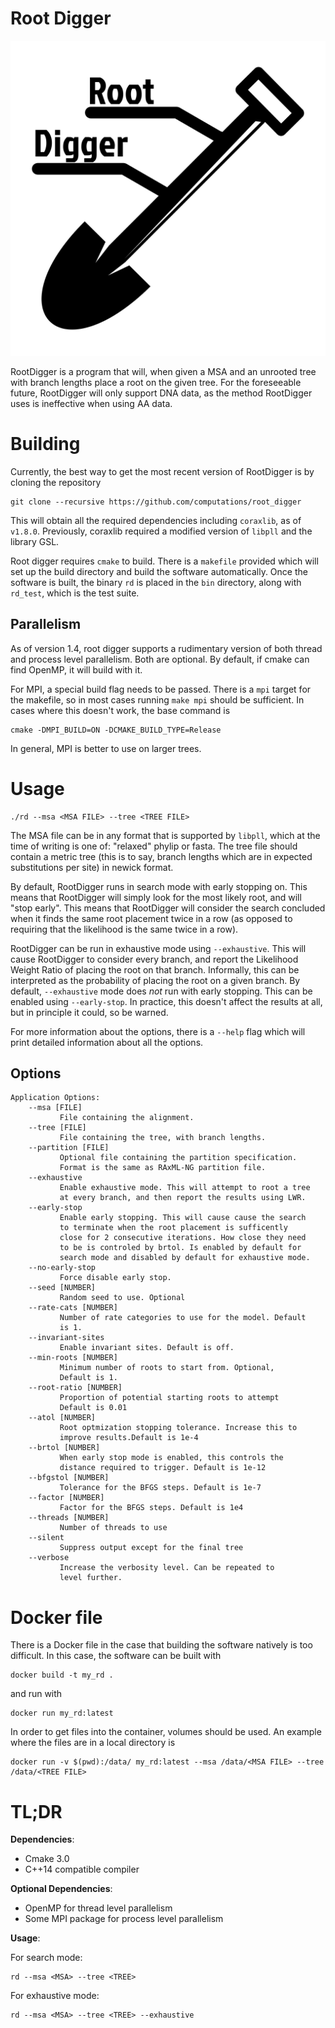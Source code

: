 # Root Digger

![](./images/logo.png)

RootDigger is a program that will, when given a MSA and an unrooted tree with
branch lengths place a root on the given tree. For the foreseeable future,
RootDigger will only support DNA data, as the method RootDigger uses is
ineffective when using AA data.

# Building

Currently, the best way to get the most recent version of RootDigger is by
cloning the repository

    git clone --recursive https://github.com/computations/root_digger

This will obtain all the required dependencies including `coraxlib`, as of `v1.8.0`.  Previously, coraxlib required a
modified version of `libpll` and the library GSL.

Root digger requires `cmake` to build. There is a `makefile` provided which will
set up the build directory and build the software automatically. Once the
software is built, the binary `rd` is placed in the `bin` directory, along with
`rd_test`, which is the test suite.

## Parallelism

As of version 1.4, root digger supports a rudimentary version of both thread and
process level parallelism. Both are optional. By default, if cmake can find
OpenMP, it will build with it. 

For MPI, a special build flag needs to be passed. There is a `mpi` target for
the makefile, so  in most cases running `make mpi` should be sufficient. In
cases where this doesn't work, the base command is

    cmake -DMPI_BUILD=ON -DCMAKE_BUILD_TYPE=Release

In general, MPI is better to use on larger trees.

# Usage

    ./rd --msa <MSA FILE> --tree <TREE FILE>

The MSA file can be in any format that is supported by `libpll`, which at the
time of writing is one of: "relaxed" phylip or fasta. The tree file should
contain a metric tree (this is to say, branch lengths which are in expected
substitutions per site) in newick format.

By default, RootDigger runs in search mode with early stopping on. This means
that RootDigger will simply look for the most likely root, and will "stop
early". This means that RootDigger will consider the search concluded when it
finds the same root placement twice in a row (as opposed to requiring that the
likelihood is the same twice in a row).

RootDigger can be run in exhaustive mode using `--exhaustive`. This will cause
RootDigger to consider every branch, and report the Likelihood Weight Ratio of
placing the root on that branch. Informally, this can be interpreted as the
probability of placing the root on a given branch. By default, `--exhaustive`
mode does _not_ run with early stopping. This can be enabled using
`--early-stop`. In practice, this doesn't affect the results at all, but in
principle it could, so be warned.

For more information about the options, there is a `--help` flag which will
print detailed information about all the options.

## Options

```
Application Options:
    --msa [FILE]
           File containing the alignment.
    --tree [FILE]
           File containing the tree, with branch lengths.
    --partition [FILE]
           Optional file containing the partition specification.
           Format is the same as RAxML-NG partition file.
    --exhaustive
           Enable exhaustive mode. This will attempt to root a tree
           at every branch, and then report the results using LWR.
    --early-stop
           Enable early stopping. This will cause cause the search
           to terminate when the root placement is sufficently
           close for 2 consecutive iterations. How close they need
           to be is controled by brtol. Is enabled by default for
           search mode and disabled by default for exhaustive mode.
    --no-early-stop
           Force disable early stop.
    --seed [NUMBER]
           Random seed to use. Optional
    --rate-cats [NUMBER]
           Number of rate categories to use for the model. Default
           is 1.
    --invariant-sites
           Enable invariant sites. Default is off.
    --min-roots [NUMBER]
           Minimum number of roots to start from. Optional,
           Default is 1.
    --root-ratio [NUMBER]
           Proportion of potential starting roots to attempt
           Default is 0.01
    --atol [NUMBER]
           Root optmization stopping tolerance. Increase this to 
           improve results.Default is 1e-4
    --brtol [NUMBER]
           When early stop mode is enabled, this controls the
           distance required to trigger. Default is 1e-12
    --bfgstol [NUMBER]
           Tolerance for the BFGS steps. Default is 1e-7
    --factor [NUMBER]
           Factor for the BFGS steps. Default is 1e4
    --threads [NUMBER]
           Number of threads to use
    --silent
           Suppress output except for the final tree
    --verbose
           Increase the verbosity level. Can be repeated to
           level further.
```

# Docker file

There is a Docker file in the case that building the software natively is too difficult. In this case, the software can
be built with 

```
docker build -t my_rd .
```

and run with

```
docker run my_rd:latest
```

In order to get files into the container, volumes should be used. An example where the files are in a local directory is

```
docker run -v $(pwd):/data/ my_rd:latest --msa /data/<MSA FILE> --tree /data/<TREE FILE>
```

# TL;DR

**Dependencies**: 

- Cmake 3.0
- C++14 compatible compiler

**Optional Dependencies**:

- OpenMP for thread level parallelism
- Some MPI package for process level parallelism

**Usage**:

For search mode:

    rd --msa <MSA> --tree <TREE> 

For exhaustive mode:

    rd --msa <MSA> --tree <TREE> --exhaustive
